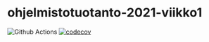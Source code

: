 # ohjelmistotuotanto-2021-viikko1

![Github Actions](https://github.com/Pentza/ohjelmistotuotanto-2021-viikko1/workflows/CI/badge.svg)
[![codecov](https://codecov.io/gh/Pentza/ohjelmistotuotanto-2021-viikko1/branch/main/graph/badge.svg?token=NFQGZR3NWM)](https://codecov.io/gh/Pentza/ohjelmistotuotanto-2021)
